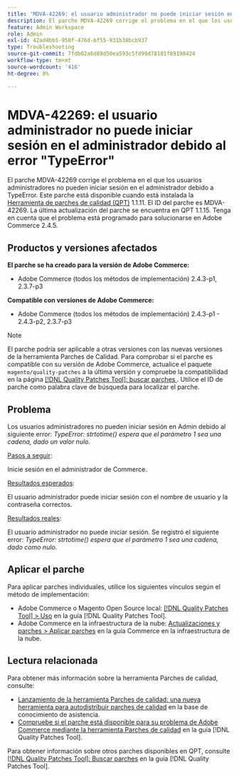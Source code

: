 ```yaml
---
title: 'MDVA-42269: el usuario administrador no puede iniciar sesión en el administrador debido al error "TypeError"'
description: El parche MDVA-42269 corrige el problema en el que los usuarios administradores no pueden iniciar sesión en el administrador debido a TypeError. Este parche está disponible cuando está instalada la [Quality Patches Tool (QPT)](https://experienceleague.adobe.com/en/docs/commerce-operations/tools/quality-patches-tool/quality-patches-tool-to-self-serve-quality-patches) 1.1.11.  El ID del parche es MDVA-42269.  La última actualización del parche se encuentra en QPT 1.1.15. Tenga en cuenta que el problema está programado para solucionarse en Adobe Commerce 2.4.5.
feature: Admin Workspace
role: Admin
exl-id: 42ad4bb5-950f-476d-bf55-931b38bcb937
type: Troubleshooting
source-git-commit: 7fdb02a6d89d50ea593c5fd99d78101f89198424
workflow-type: tm+mt
source-wordcount: '416'
ht-degree: 0%

---
```


# MDVA-42269: el usuario administrador no puede iniciar sesión en el administrador debido al error &quot;TypeError&quot;

El parche MDVA-42269 corrige el problema en el que los usuarios administradores no pueden iniciar sesión en el administrador debido a TypeError. Este parche está disponible cuando está instalada la [Herramienta de parches de calidad (QPT)](https://experienceleague.adobe.com/en/docs/commerce-operations/tools/quality-patches-tool/quality-patches-tool-to-self-serve-quality-patches) 1.1.11.  El ID del parche es MDVA-42269.  La última actualización del parche se encuentra en QPT 1.1.15. Tenga en cuenta que el problema está programado para solucionarse en Adobe Commerce 2.4.5.

## Productos y versiones afectados

**El parche se ha creado para la versión de Adobe Commerce:**

* Adobe Commerce (todos los métodos de implementación) 2.4.3-p1, 2.3.7-p3

**Compatible con versiones de Adobe Commerce:**

* Adobe Commerce (todos los métodos de implementación) 2.4.3-p1 - 2.4.3-p2, 2.3.7-p3

>[!NOTE]
>
>El parche podría ser aplicable a otras versiones con las nuevas versiones de la herramienta Parches de Calidad. Para comprobar si el parche es compatible con su versión de Adobe Commerce, actualice el paquete `magento/quality-patches` a la última versión y compruebe la compatibilidad en la página [[!DNL Quality Patches Tool]: buscar parches ](https://experienceleague.adobe.com/en/docs/commerce-operations/tools/quality-patches-tool/quality-patches-tool-to-self-serve-quality-patches). Utilice el ID de parche como palabra clave de búsqueda para localizar el parche.

## Problema

Los usuarios administradores no pueden iniciar sesión en Admin debido al siguiente error: *TypeError: strtotime() espera que el parámetro 1 sea una cadena, dado un valor nulo.*

<u>Pasos a seguir</u>:

Inicie sesión en el administrador de Commerce.

<u>Resultados esperados</u>:

El usuario administrador puede iniciar sesión con el nombre de usuario y la contraseña correctos.

<u>Resultados reales</u>:

El usuario administrador no puede iniciar sesión. Se registró el siguiente error: *TypeError: strtotime() espera que el parámetro 1 sea una cadena, dado como nulo.*

## Aplicar el parche

Para aplicar parches individuales, utilice los siguientes vínculos según el método de implementación:

* Adobe Commerce o Magento Open Source local: [[!DNL Quality Patches Tool] > Uso](/help/tools/quality-patches-tool/usage.md) en la guía [!DNL Quality Patches Tool].
* Adobe Commerce en la infraestructura de la nube: [Actualizaciones y parches > Aplicar parches](https://experienceleague.adobe.com/docs/commerce-cloud-service/user-guide/develop/upgrade/apply-patches.html) en la guía Commerce en la infraestructura de la nube.

## Lectura relacionada

Para obtener más información sobre la herramienta Parches de calidad, consulte:

* [Lanzamiento de la herramienta Parches de calidad: una nueva herramienta para autodistribuir parches de calidad](https://experienceleague.adobe.com/en/docs/commerce-operations/tools/quality-patches-tool/quality-patches-tool-to-self-serve-quality-patches) en la base de conocimiento de asistencia.
* [Compruebe si el parche está disponible para su problema de Adobe Commerce mediante la herramienta Parches de calidad](/help/tools/quality-patches-tool/patches-available-in-qpt/check-patch-for-magento-issue-with-magento-quality-patches.md) en la guía [!DNL Quality Patches Tool].

Para obtener información sobre otros parches disponibles en QPT, consulte [[!DNL Quality Patches Tool]: Buscar parches](https://experienceleague.adobe.com/tools/commerce-quality-patches/index.html) en la guía [!DNL Quality Patches Tool].
